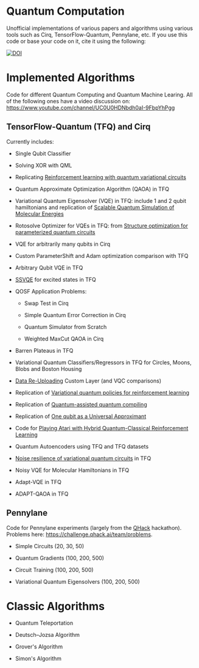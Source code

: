# Quantum Computation

Unofficial implementations of various papers and algorithms using various tools such as Cirq, TensorFlow-Quantum, Pennylane, etc. If you use this code or base your code on it, cite it using the following: 

[![DOI](https://zenodo.org/badge/253099682.svg)](https://zenodo.org/badge/latestdoi/253099682)


# Implemented Algorithms

Code for different Quantum Computing and Quantum Machine Learing. All of the following ones have a video discussion on: https://www.youtube.com/channel/UC0U0HDNbdh0aI-9FbpYhPgg

## TensorFlow-Quantum (TFQ) and Cirq

Currently includes:

- Single Qubit Classifier

- Solving XOR with QML

- Replicating [Reinforcement learning with quantum variational circuits](https://ojs.aaai.org/index.php/AIIDE/article/view/7437/7289)

- Quantum Approximate Optimization Algorithm (QAOA) in TFQ

- Variational Quantum Eigensolver (VQE) in TFQ: include 1 and 2 qubit hamiltonians and replication of [Scalable Quantum Simulation of Molecular Energies](https://arxiv.org/pdf/1512.06860.pdf)

- Rotosolve Optimizer for VQEs in TFQ: from [Structure optimization for parameterized quantum circuits](https://quantum-journal.org/papers/q-2021-01-28-391/pdf/)

- VQE for arbitrarily many qubits in Cirq

- Custom ParameterShift and Adam optimization comparison with TFQ

- Arbitrary Qubit VQE in TFQ

- [SSVQE](https://arxiv.org/abs/1810.09434) for excited states in TFQ

- QOSF Application Problems:

  - Swap Test in Cirq

  - Simple Quantum Error Correction in Cirq

  - Quantum Simulator from Scratch

  - Weighted MaxCut QAOA in Cirq

- Barren Plateaus in TFQ

- Variational Quantum Classifiers/Regressors in TFQ for Circles, Moons, Blobs and Boston Housing

- [Data Re-Uploading](https://quantum-journal.org/papers/q-2020-02-06-226/pdf/) Custom Layer (and VQC comparisons)

- Replication of [Variational quantum policies for reinforcement learning](https://arxiv.org/pdf/2103.05577.pdf)

- Replication of [Quantum-assisted quantum compiling](https://quantum-journal.org/papers/q-2019-05-13-140/pdf/)

- Replication of [One qubit as a Universal Approximant](https://arxiv.org/pdf/2102.04032.pdf)

- Code for [Playing Atari with Hybrid Quantum-Classical Reinforcement Learning](http://proceedings.mlr.press/v148/lockwood21a/lockwood21a.pdf)

- Quantum Autoencoders using TFQ and TFQ datasets

- [Noise resilience of variational quantum circuits](https://arxiv.org/abs/2011.01125) in TFQ  
- Noisy VQE for Molecular Hamiltonians in TFQ 
- Adapt-VQE in TFQ
- ADAPT-QAOA in TFQ

## Pennylane

Code for Pennylane experiments (largely from the [QHack](https://qhack.ai/) hackathon). Problems here: https://challenge.qhack.ai/team/problems. 

- Simple Circuits (20, 30, 50)

- Quantum Gradients (100, 200, 500)

- Circuit Training (100, 200, 500)

- Variational Quantum Eigensolvers (100, 200, 500)

# Classic Algorithms

- Quantum Teleportation

- Deutsch–Jozsa Algorithm

- Grover's Algorithm

- Simon's Algorithm


